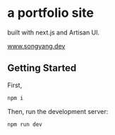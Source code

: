# a portfolio site

built with next.js and Artisan UI.

www.songyang.dev

## Getting Started

First,

```bash
npm i
```

Then, run the development server:

```bash
npm run dev
```
